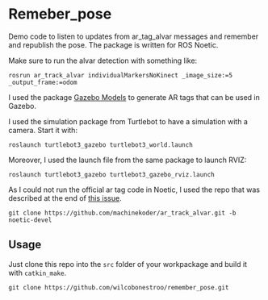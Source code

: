 # Remeber_pose

Demo code to listen to updates from ar_tag_alvar messages and remember and republish the pose. The package is written for ROS Noetic.

Make sure to run the alvar detection with something like:

`rosrun ar_track_alvar individualMarkersNoKinect _image_size:=5 _output_frame:=odom`

I used the package [Gazebo Models](https://github.com/mikaelarguedas/gazebo_models) to generate AR tags that can be used in Gazebo.

I used the simulation package from Turtlebot to have a simulation with a camera. Start it with:

`roslaunch turtlebot3_gazebo turtlebot3_world.launch`

Moreover, I used the launch file from the same package to launch RVIZ:

`roslaunch turtlebot3_gazebo turtlebot3_gazebo_rviz.launch`

As I could not run the official ar tag code in Noetic, I used the repo that was described at the end of [this issue](https://github.com/ros-perception/ar_track_alvar/issues/82). 

`git clone https://github.com/machinekoder/ar_track_alvar.git -b noetic-devel`

## Usage

Just clone this repo into the `src` folder of your workpackage and build it with `catkin_make`.

`git clone https://github.com/wilcobonestroo/remember_pose.git`
